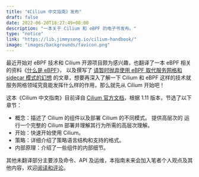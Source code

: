 ```yaml
---
title: "《Cilium 中文指南》发布"
draft: false
date: 2022-06-20T18:27:49+08:00
description: "一本关于 Cilium 和 eBPF 的电子书发布。"
type: "notice"
link: "https://lib.jimmysong.io/cilium-handbook/"
image: "images/backgrounds/favicon.png"
---
```


最近开始对 eBPF 技术和 Cilium 开源项目颇为感兴趣，也翻译了一本 eBPF 相关的资料《[什么是 eBPF](https://lib.jimmysong.io/what-is-ebpf)》， 以及撰写了 [请暂时抛弃使用 eBPF 取代服务网格和 sidecar 模式的幻想](/blog/epbf-sidecar-and-service-mesh/) 的文章，想要再深入了解一下 Cilium 和 eBPF 这样的技术就服务网格领域究竟能发挥什么样的作用，那么就先从 Cilium 开始吧！

这本《Cilium 中文指南》目前译自 [Cilium 官方文档](https://docs.cilium.io/en/v1.11/)，根据 1.11 版本，节选了以下章节：

- 概念：描述了 Cilium 的组件以及部署 Cilium 的不同模式。 提供高层次的 运行一个完整的 Cilium 部署并理解其行为所需的高层次理解。
- 开始：快速开始使用 Cilium。
- 策略：详细介绍了策略语言结构和支持的格式。
- 内部原理：介绍了一些组件的内部细节。

其他未翻译部分主要涉及命令、API 及运维，本指南未来会加入笔者个人观点及其他内容，欢迎[阅读和评论](https://lib.jimmysong.io/cilium-handbook/)。

